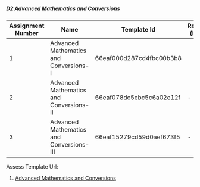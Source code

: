 ##### D2 Advanced Mathematics and Conversions

| Assignment Number | Name                                      | Template Id          | Remarks (if any) | Instructions (if any) |
|-------------------|-------------------------------------------|-----------------------|------------------|------------------------|
| 1                 | Advanced Mathematics and Conversions-I       | 66eaf000d287cd4fbc00b3b8 |             | -                      |
| 2                 | Advanced Mathematics and Conversions-II | 66eaf078dc5ebc5c6a02e12f | -                | -                      |
| 3                 | Advanced Mathematics and Conversions-III | 66eaf15279cd59d0aef673f5 | -                | -                      |

Assess Template Url:
1. [Advanced Mathematics and Conversions](https://assess-admin.masaischool.com/unified-assessment-template/view/66eaf1c5d0d184b1b9658455)
